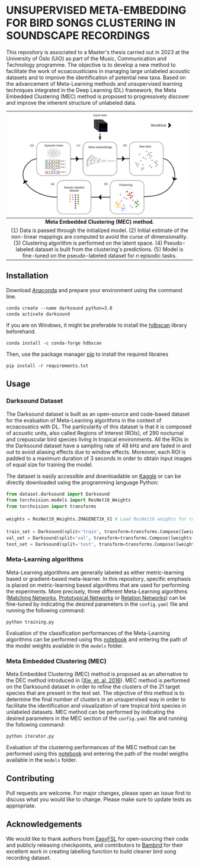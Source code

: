 # UNSUPERVISED META-EMBEDDING FOR BIRD SONGS CLUSTERING IN SOUNDSCAPE RECORDINGS

This repository is associated to a Master's thesis carried out in 2023 at the University of Oslo (UiO) as part of the Music, Communication and Technology programme. The objective is to develop a new method to facilitate the work of ecoacousticians in managing large unlabeled acoustic datasets and to improve the identification of potential new taxa. Based on the advancement of Meta-Learning methods and unsupervised learning techniques integrated in the Deep Learning (DL) framework, the Meta Embedded Clustering (MEC) method is proposed to progressively discover and improve the inherent structure of unlabeled data. 

|![Meta Embedded Clustering (MEC)](https://raw.githubusercontent.com/joachimpoutaraud/darksound/master/notebooks/figure.jpg)|
|:--:| 
| **Meta Embedded Clustering (MEC) method.** 
(1) Data is passed through the initialized model. (2) Initial estimate of the non-linear mappings are computed to avoid the curse of dimensionality. (3) Clustering algorithm is performed on the latent space. (4) Pseudo-labeled dataset is built from the clustering's predictions. (5) Model is fine-tuned on the pseudo-labeled dataset for *n* episodic tasks. |

## Installation
Download [Anaconda](https://www.anaconda.com/products/distribution) and prepare your environment using the command line.
```
conda create --name darksound python=3.8
conda activate darksound
```
If you are on Windows, it might be preferable to install the [hdbscan](https://hdbscan.readthedocs.io/en/latest/index.html) library beforehand.
```
conda install -c conda-forge hdbscan
```

Then, use the package manager [pip](https://pip.pypa.io/en/stable/) to install the required libraires
```
pip install -r requirements.txt
```

## Usage
### Darksound Dataset
The Darksound dataset is built as an open-source and code-based dataset for the evaluation of Meta-Learning algorithms in the context of ecoacoustics with DL. The particularity of this dataset is that it is composed of acoustic units, also called Regions of Interest (ROIs), of 290 nocturnal and crepuscular bird species living in tropical environments. All the ROIs in the Darksound dataset have a sampling rate of 48 kHz and are faded in and out to avoid aliasing effects due to window effects. Moreover, each ROI is padded to a maximum duration of 3 seconds in order to obtain input images of equal size for training the model. 

The dataset is easily accessible and downloadable on [Kaggle](https://www.kaggle.com/datasets/joachipo/darksound) or can be directly downloaded using the programming language Python:

```python
from dataset.darksound import Darksound
from torchvision.models import ResNet18_Weights
from torchvision import transforms

weights = ResNet18_Weights.IMAGENET1K_V1 # Load ResNet18 weights for transformation

train_set = Darksound(split='train', transform=transforms.Compose([weights.transforms()]), download=True)
val_set = Darksound(split='val', transform=transforms.Compose([weights.transforms()]), download=True)
test_set = Darksound(split='test', transform=transforms.Compose([weights.transforms()]), download=True)
```

### Meta-Learning algorithms
Meta-Learning algorithms are generally labeled as either metric-learning based or gradient-based meta-learner. In this repository, specific emphasis is placed on metric-learning based algorithms that are used for performing the experiments. More precisely, three different Meta-Learning algorithms ([Matching Networks](https://arxiv.org/pdf/1606.04080.pdf), [Prototypical Networks](https://arxiv.org/pdf/1703.05175.pdf) or [Relation Networks](https://arxiv.org/pdf/1711.06025.pdf)) can be fine-tuned by indicating the desired parameters in the `config.yaml` file and running the following command:

```
python training.py
```
Evaluation of the classification performances of the Meta-Learning algorithms can be performed using this [notebook](https://github.com/joachimpoutaraud/darksound/blob/master/notebooks/02-model_evaluation.ipynb) and entering the path of the model weights available in the `models` folder.

### Meta Embedded Clustering (MEC)
Meta Embedded Clustering (MEC) method is proposed as an alternative to the DEC method introduced in ([Xie, et. al, 2016](https://arxiv.org/pdf/1511.06335.pdf)). MEC method is performed on the Darksound dataset in order to refine the clusters of the 21 target species that are present in the test set. The objective of this method is to determine the final number of clusters in an unsupervised way in order to facilitate the identification and visualization of rare tropical bird species in unlabeled datasets. MEC method can be performed by indicating the desired parameters in the MEC section of the `config.yaml` file and running the following command:

```
python iterator.py
```
Evaluation of the clustering performances of the MEC method can be performed using this [notebook](https://github.com/joachimpoutaraud/darksound/blob/master/notebooks/03-clustering_evaluation.ipynb) and entering the path of the model weigths available in the `models` folder.


## Contributing
Pull requests are welcome. For major changes, please open an issue first to discuss what you would like to change. Please make sure to update tests as appropriate.

## Acknowledgements
We would like to thank authors from [EasyFSL](https://github.com/sicara/easy-few-shot-learning) for open-sourcing their code and publicly releasing checkpoints, and contributors to [Bambird](https://github.com/ear-team/bambird) for their excellent work in creating labelling function to build cleaner bird song recording dataset.
